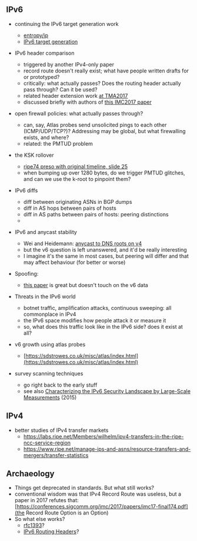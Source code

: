 ## IPv6

- continuing the IPv6 target generation work
  - [entropy/ip](https://dl.acm.org/citation.cfm?id=2987445)
  - [IPv6 target generation](https://conferences.sigcomm.org/imc/2017/papers/imc17-final245.pdf)

- IPv6 header comparison
  - triggered by another IPv4-only paper
  - record route doesn't really exist; what have people written drafts for or prototyped?
  - critically: what actually passes? Does the routing header actually pass through? Can it be used?
  - related header extension work [at TMA2017](http://tma.ifip.org/wp-content/uploads/sites/7/2017/06/tma2017_paper22.pdf)
  - discussed briefly with authors of [this IMC2017 paper](https://conferences.sigcomm.org/imc/2017/papers/imc17-final174.pdf)

- open firewall policies: what actually passes through?
  - can, say, Atlas probes send unsolicited pings to each other (ICMP/UDP/TCP?)? Addressing may be global, but what firewalling exists, and where?
  - related: the PMTUD problem

- the KSK rollover
  - [ripe74 preso with original timeline, slide 25](ripe74.ripe.net/wp-content/uploads/presentations/25-RIPE74-lewis-submission.pdf)
  - when bumping up over 1280 bytes, do we trigger PMTUD glitches, and can we use the k-root to pinpoint them?

- IPv6 diffs
  - diff between originating ASNs in BGP dumps
  - diff in AS hops between pairs of hosts
  - diff in AS paths between pairs of hosts: peering distinctions
  - 

- IPv6 and anycast stability
  - Wei and Heidemann: [anycast to DNS roots on v4](http://tma.ifip.org/wp-content/uploads/sites/7/2017/06/tma2017_paper39.pdf)
  - but the v6 question is left unanswered, and it'd be really interesting
  - I imagine it's the same in most cases, but peering will differ and that may affect behaviour (for better or worse)

- Spoofing:
  - [this paper](https://conferences.sigcomm.org/imc/2017/papers/imc17-final24.pdf) is great but doesn't touch on the v6 data

- Threats in the IPv6 world
  - botnet traffic, amplification attacks, continuous sweeping: all commonplace in IPv4
  - the IPv6 space modifies how people attack it or measure it
  - so, what does this traffic look like in the IPv6 side? does it exist at all?

- v6 growth using atlas probes
  - [https://sdstrowes.co.uk/misc/atlas/index.html](https://sdstrowes.co.uk/misc/atlas/index.html)

- survey scanning techniques
  - go right back to the early stuff
  - see also [Characterizing the IPv6 Security Landscape by Large-Scale Measurements](https://link.springer.com/chapter/10.1007%2F978-3-319-20034-7_16) (2015)

## IPv4

- better studies of IPv4 transfer markets
  - https://labs.ripe.net/Members/wilhelm/ipv4-transfers-in-the-ripe-ncc-service-region
  - https://www.ripe.net/manage-ips-and-asns/resource-transfers-and-mergers/transfer-statistics

## Archaeology

- Things get deprecated in standards. But what still works?
- conventional wisdom was that IPv4 Record Route was useless, but a paper in 2017 refutes that: [https://conferences.sigcomm.org/imc/2017/papers/imc17-final174.pdf](the Record Route Option is an Option)
- So what else works?
  - [rfc1393](https://tools.ietf.org/html/rfc1393)?
  - [IPv6 Routing Headers](https://www.iana.org/assignments/ipv6-parameters/ipv6-parameters.xhtml#ipv6-parameters-3)?

